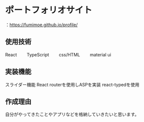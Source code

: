 # ポートフォリオサイト
：https://fumimoe.github.io/profile/

## 使用技術
React　　
TypeScript　　
css/HTML　　
material ui　　


## 実装機能
スライダー機能
React routerを使用しASPを実装
react-typedを使用

## 作成理由
 自分がやってきたことやアプリなどを格納していきたいと思います。
